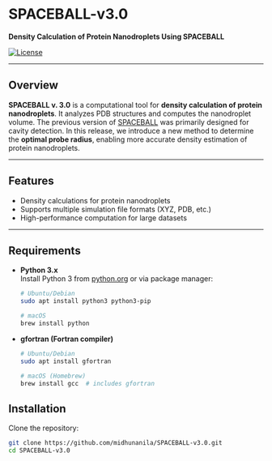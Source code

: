 # SPACEBALL-v3.0


**Density Calculation of Protein Nanodroplets Using SPACEBALL**

[![License](https://img.shields.io/badge/license-MIT-blue.svg)](LICENSE)

---

## Overview

**SPACEBALL v. 3.0** is a computational tool for **density calculation of protein nanodroplets**.  It analyzes PDB structures and computes the nanodroplet volume.  The previous version of [SPACEBALL](http://info.ifpan.edu.pl/~chwastyk/spaceball/) was primarily designed for cavity detection.  In this release, we introduce a new method to determine the **optimal probe radius**, enabling more accurate density estimation of protein nanodroplets. 

---

## Features

- Density calculations for protein nanodroplets  
- Supports multiple simulation file formats (XYZ, PDB, etc.)  
- High-performance computation for large datasets  

---

## Requirements

- **Python 3.x**  
  Install Python 3 from [python.org](https://www.python.org/) or via package manager:
  ```bash
  # Ubuntu/Debian
  sudo apt install python3 python3-pip

  # macOS
  brew install python

- **gfortran (Fortran compiler)**
  ```bash
  # Ubuntu/Debian
  sudo apt install gfortran
  
  # macOS (Homebrew)
  brew install gcc  # includes gfortran

## Installation

Clone the repository:

```bash
git clone https://github.com/midhunanila/SPACEBALL-v3.0.git
cd SPACEBALL-v3.0
